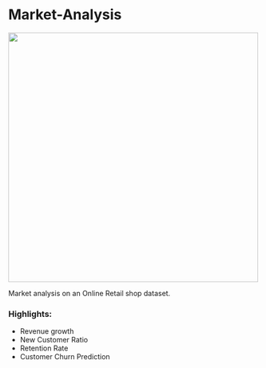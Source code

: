 # Market-Analysis

<img src="https://www.google.com/imgres?imgurl=https%3A%2F%2Fuserscontent2.emaze.com%2Fimages%2F4a6e1c77-44db-4840-a3f3-44ea8de6777b%2F9b1baf9c106d5a0ebe1d5e769a7ff621.jpg&imgrefurl=https%3A%2F%2Fwww.emaze.com%2F%40AWTRRZRW&tbnid=m_y_9sewYtCAaM&vet=12ahUKEwjzt6iQ6_PqAhUPuqQKHeG2ASMQMyghegUIARCZAg..i&docid=Zie_0cLWmMCC4M&w=500&h=334&q=market%20analysis&ved=2ahUKEwjzt6iQ6_PqAhUPuqQKHeG2ASMQMyghegUIARCZAg" width="500" align="center">

Market analysis on an Online Retail shop dataset.

### Highlights:

* Revenue growth
* New Customer Ratio
* Retention Rate
* Customer Churn Prediction
